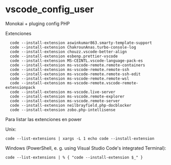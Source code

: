# vscode_config_user
Monokai + pluging config PHP

Extenciones 
```
  code --install-extension aswinkumar863.smarty-template-support
  code --install-extension ChakrounAnas.turbo-console-log
  code --install-extension chouzz.vscode-better-align
  code --install-extension esbenp.prettier-vscode
  code --install-extension MS-CEINTL.vscode-language-pack-es
  code --install-extension ms-vscode-remote.remote-containers
  code --install-extension ms-vscode-remote.remote-ssh
  code --install-extension ms-vscode-remote.remote-ssh-edit
  code --install-extension ms-vscode-remote.remote-wsl
  code --install-extension ms-vscode-remote.vscode-remote-extensionpack
  code --install-extension ms-vscode.live-server
  code --install-extension ms-vscode.remote-explorer
  code --install-extension ms-vscode.remote-server
  code --install-extension neilbrayfield.php-docblocker
  code --install-extension zobo.php-intellisense
```
Para listar las extenciones en power

Unix:
```
code --list-extensions | xargs -L 1 echo code --install-extension
```
Windows (PowerShell, e. g. using Visual Studio Code's integrated Terminal):
```
code --list-extensions | % { "code --install-extension $_" }
```
